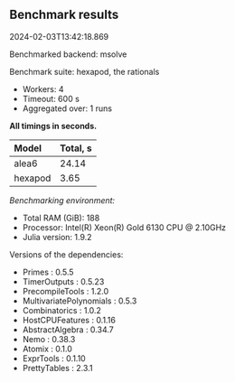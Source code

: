 ## Benchmark results

2024-02-03T13:42:18.869

Benchmarked backend: msolve

Benchmark suite: hexapod, the rationals

- Workers: 4
- Timeout: 600 s
- Aggregated over: 1 runs

**All timings in seconds.**

|Model|Total, s|
|:----|---|
|alea6|24.14|
|hexapod|3.65|

*Benchmarking environment:*

* Total RAM (GiB): 188
* Processor: Intel(R) Xeon(R) Gold 6130 CPU @ 2.10GHz
* Julia version: 1.9.2

Versions of the dependencies:

* Primes : 0.5.5
* TimerOutputs : 0.5.23
* PrecompileTools : 1.2.0
* MultivariatePolynomials : 0.5.3
* Combinatorics : 1.0.2
* HostCPUFeatures : 0.1.16
* AbstractAlgebra : 0.34.7
* Nemo : 0.38.3
* Atomix : 0.1.0
* ExprTools : 0.1.10
* PrettyTables : 2.3.1

